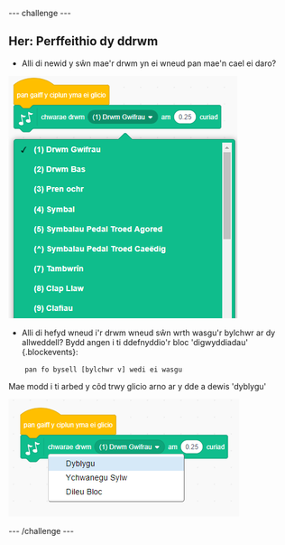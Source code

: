 --- challenge ---
## Her: Perffeithio dy ddrwm

+ Alli di newid y sŵn mae'r drwm yn ei wneud pan mae'n cael ei daro?

![screenshot](images/band-drum-sound.png)

+ Alli di hefyd wneud i'r drwm wneud sŵn wrth wasgu'r bylchwr ar dy allweddell? Bydd angen i ti ddefnyddio'r bloc 'digwyddiadau' {.blockevents}:

```blocks
	pan fo bysell [bylchwr v] wedi ei wasgu
```

Mae modd i ti arbed y côd trwy glicio arno ar y dde a dewis 'dyblygu'

![screenshot](images/band-duplicate-code.png)

--- /challenge ---
